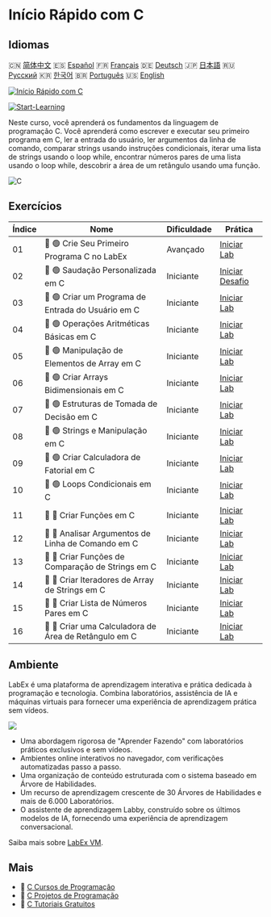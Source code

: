 # Início Rápido com C

## Idiomas

🇨🇳 [简体中文](README_zh.md) 🇪🇸 [Español](README_es.md) 🇫🇷 [Français](README_fr.md) 🇩🇪 [Deutsch](README_de.md) 🇯🇵 [日本語](README_ja.md) 🇷🇺 [Русский](README_ru.md) 🇰🇷 [한국어](README_ko.md) 🇧🇷 [Português](README_pt.md) 🇺🇸 [English](README.md) 

[![Início Rápido com C](https://cover-creator.labex.io/quick-start-with-c.png?lang=pt)](https://labex.io/pt/courses/quick-start-with-c)

[![Start-Learning](https://img.shields.io/badge/Start-Learning-whitesmoke?style=for-the-badge)](https://labex.io/pt/courses/quick-start-with-c)

Neste curso, você aprenderá os fundamentos da linguagem de programação C. Você aprenderá como escrever e executar seu primeiro programa em C, ler a entrada do usuário, ler argumentos da linha de comando, comparar strings usando instruções condicionais, iterar uma lista de strings usando o loop while, encontrar números pares de uma lista usando o loop while, descobrir a área de um retângulo usando uma função.

![C](https://img.shields.io/badge/C-whitesmoke?style=for-the-badge&logo=c)


## Exercícios

|   Índice | Nome                                                  | Dificuldade   | Prática                                                                                                                  |
|----------|-------------------------------------------------------|---------------|--------------------------------------------------------------------------------------------------------------------------|
|       01 | 📖 🟢 Crie Seu Primeiro Programa C no LabEx           | Avançado      | <a target='_blank' href='https://labex.io/pt/tutorials/c-create-your-first-c-program-in-labex-438241'>Iniciar Lab</a>    |
|       02 | 🎯 🟢 Saudação Personalizada em C                     | Iniciante     | <a target='_blank' href='https://labex.io/pt/tutorials/c-personalized-c-greeting-391828'>Iniciar Desafio</a>             |
|       03 | 📖 🟢 Criar um Programa de Entrada do Usuário em C    | Iniciante     | <a target='_blank' href='https://labex.io/pt/tutorials/c-create-user-input-program-in-c-438242'>Iniciar Lab</a>          |
|       04 | 📖 🟢 Operações Aritméticas Básicas em C              | Iniciante     | <a target='_blank' href='https://labex.io/pt/tutorials/c-basic-arithmetic-operations-in-c-438262'>Iniciar Lab</a>        |
|       05 | 📖 🟢 Manipulação de Elementos de Array em C          | Iniciante     | <a target='_blank' href='https://labex.io/pt/tutorials/c-manipulate-array-elements-in-c-438261'>Iniciar Lab</a>          |
|       06 | 📖 🟢 Criar Arrays Bidimensionais em C                | Iniciante     | <a target='_blank' href='https://labex.io/pt/tutorials/c-create-two-dimensional-arrays-in-c-438259'>Iniciar Lab</a>      |
|       07 | 📖 🟢 Estruturas de Tomada de Decisão em C            | Iniciante     | <a target='_blank' href='https://labex.io/pt/tutorials/c-decision-making-structures-in-c-438255'>Iniciar Lab</a>         |
|       08 | 📖 🟢 Strings e Manipulação em C                      | Iniciante     | <a target='_blank' href='https://labex.io/pt/tutorials/c-strings-and-manipulate-them-in-c-438258'>Iniciar Lab</a>        |
|       09 | 📖 🟢 Criar Calculadora de Fatorial em C              | Iniciante     | <a target='_blank' href='https://labex.io/pt/tutorials/c-create-factorial-calculator-in-c-438256'>Iniciar Lab</a>        |
|       10 | 📖 🟢 Loops Condicionais em C                         | Iniciante     | <a target='_blank' href='https://labex.io/pt/tutorials/c-conditional-loops-in-c-438260'>Iniciar Lab</a>                  |
|       11 | 📖 🔵 Criar Funções em C                              | Iniciante     | <a target='_blank' href='https://labex.io/pt/tutorials/c-create-functions-in-c-438257'>Iniciar Lab</a>                   |
|       12 | 📖 🔵 Analisar Argumentos de Linha de Comando em C    | Iniciante     | <a target='_blank' href='https://labex.io/pt/tutorials/c-parse-command-line-arguments-in-c-438243'>Iniciar Lab</a>       |
|       13 | 📖 🔵 Criar Funções de Comparação de Strings em C     | Iniciante     | <a target='_blank' href='https://labex.io/pt/tutorials/c-create-string-comparison-functions-in-c-438244'>Iniciar Lab</a> |
|       14 | 📖 🔵 Criar Iteradores de Array de Strings em C       | Iniciante     | <a target='_blank' href='https://labex.io/pt/tutorials/c-create-string-array-iterators-in-c-438245'>Iniciar Lab</a>      |
|       15 | 📖 🔵 Criar Lista de Números Pares em C               | Iniciante     | <a target='_blank' href='https://labex.io/pt/tutorials/c-create-even-numbers-list-in-c-438246'>Iniciar Lab</a>           |
|       16 | 📖 🔵 Criar uma Calculadora de Área de Retângulo em C | Iniciante     | <a target='_blank' href='https://labex.io/pt/tutorials/c-create-a-rectangle-area-calculator-in-c-438247'>Iniciar Lab</a> |

## Ambiente

LabEx é uma plataforma de aprendizagem interativa e prática dedicada à programação e tecnologia. Combina laboratórios, assistência de IA e máquinas virtuais para fornecer uma experiência de aprendizagem prática sem vídeos.

![](https://tutorial-screenshot.getvm.io/images/vm-1725247253.png)

- Uma abordagem rigorosa de "Aprender Fazendo" com laboratórios práticos exclusivos e sem vídeos.
- Ambientes online interativos no navegador, com verificações automatizadas passo a passo.
- Uma organização de conteúdo estruturada com o sistema baseado em Árvore de Habilidades.
- Um recurso de aprendizagem crescente de 30 Árvores de Habilidades e mais de 6.000 Laboratórios.
- O assistente de aprendizagem Labby, construído sobre os últimos modelos de IA, fornecendo uma experiência de aprendizagem conversacional.

Saiba mais sobre [LabEx VM](https://support.labex.io/using-labex/virtual-machine).

## Mais

- 🔗 [C Cursos de Programação](https://github.com/labex-labs/awesome-programming-courses)
- 🔗 [C Projetos de Programação](https://github.com/labex-labs/awesome-programming-projects)
- 🔗 [C Tutoriais Gratuitos](https://github.com/labex-labs/c-free-tutorials)

